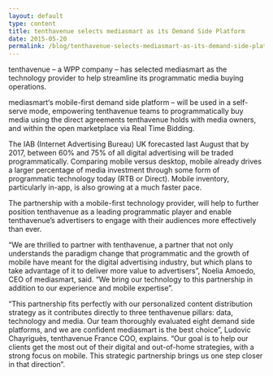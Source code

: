 ```yaml
---
layout: default
type: content
title: tenthavenue selects mediasmart as its Demand Side Platform
date: 2015-05-20
permalink: /blog/tenthavenue-selects-mediasmart-as-its-demand-side-platform
---
```


tenthavenue &#8211; a WPP company &#8211; has selected mediasmart as the technology provider to help streamline its programmatic media buying operations.

mediasmart&#8216;s mobile-first demand side platform – will be used in a self-serve mode, empowering tenthavenue teams to programmatically buy media using the direct agreements tenthavenue holds with media owners, and within the open marketplace via Real Time Bidding.

The IAB (Internet Advertising Bureau) UK forecasted last August that by 2017, between 60% and 75% of all digital advertising will be traded programmatically. Comparing mobile versus desktop, mobile already drives a larger percentage of media investment through some form of programmatic technology today (RTB or Direct). Mobile inventory, particularly in-app, is also growing at a much faster pace.

The partnership with a mobile-first technology provider, will help to further position tenthavenue as a leading programmatic player and enable tenthavenue&#8217;s advertisers to engage with their audiences more effectively than ever.

&#8220;We are thrilled to partner with tenthavenue, a partner that not only understands the paradigm change that programmatic and the growth of mobile have meant for the digital advertising industry, but which plans to take advantage of it to deliver more value to advertisers&#8221;, Noelia Amoedo, CEO of mediasmart, said. &#8220;We bring our technology to this partnership in addition to our experience and mobile expertise&#8221;.

&#8220;This partnership fits perfectly with our personalized content distribution strategy as it contributes directly to three tenthavenue pillars: data, technology and media. Our team thoroughly evaluated eight demand side platforms, and we are confident mediasmart is the best choice”, Ludovic Chayriguès, tenthavenue France COO, explains. “Our goal is to help our clients get the most out of their digital and out-of-home strategies, with a strong focus on mobile. This strategic partnership brings us one step closer in that direction&#8221;.
